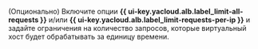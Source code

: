 (Опционально) Включите опции **{{ ui-key.yacloud.alb.label_limit-all-requests }}** и/или **{{ ui-key.yacloud.alb.label_limit-requests-per-ip }}** и задайте ограничения на количество запросов, которые виртуальный хост будет обрабатывать за единицу времени.